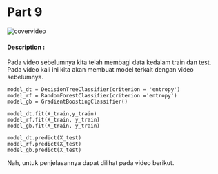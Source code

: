 # Part 9

![covervideo](http://bit.ly/makeaicovervideo)

#### **Description :**

Pada video sebelumnya kita telah membagi data kedalam train dan test. Pada video kali ini kita akan membuat model terkait dengan video sebelumnya. 
```
model_dt = DecisionTreeClassifier(criterion = 'entropy')
model_rf = RandomForestClassifier(criterion ='entropy')
model_gb = GradientBoostingClassifier() 
```
```
model_dt.fit(X_train,y_train)
model_rf.fit(X_train, y_train)
model_gb.fit(X_train, y_train)
```
```
model_dt.predict(X_test)
model_rf.predict(X_test)
model_gb.predict(X_test)
```
Nah, untuk penjelasannya dapat dilihat pada video berikut. 